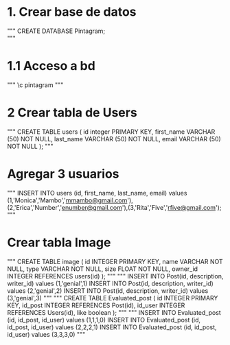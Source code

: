 # 1. Crear base de datos
"""
CREATE DATABASE Pintagram;   
"""
# 1.1 Acceso a bd
"""
\c pintagram
"""
# 2 Crear tabla de Users
"""
CREATE TABLE users (
    id integer PRIMARY KEY,
    first_name VARCHAR (50) NOT NULL,
    last_name VARCHAR (50) NOT NULL,
    email VARCHAR (50) NOT NULL
);
"""
# Agregar 3 usuarios 
"""
INSERT INTO users (id, first_name, last_name, email) values (1,'Monica','Mambo','mmambo@gmail.com'),(2,'Erica','Number','enumber@gmail.com'),(3,'Rita','Five','rfive@gmail.com');
"""
# Crear tabla Image
"""
CREATE TABLE image (
    id INTEGER PRIMARY KEY,
    name VARCHAR NOT NULL,
    type VARCHAR NOT NULL,
    size FLOAT NOT NULL,
    owner_id INTEGER REFERENCES users(id)
);
"""
"""
INSERT INTO Post(id, description, writer_id) values (1,'genial',1)
INSERT INTO Post(id, description, writer_id) values (2,'genial',2)
INSERT INTO Post(id, description, writer_id) values (3,'genial',3)
"""
"""
CREATE TABLE Evaluated_post (
    id INTEGER PRIMARY KEY,
    id_post INTEGER REFERENCES Post(id),
    id_user INTEGER REFERENCES Users(id),
    like boolean
);
"""
"""
INSERT INTO Evaluated_post (id, id_post, id_user) values (1,1,1,0)
INSERT INTO Evaluated_post (id, id_post, id_user) values (2,2,2,1)
INSERT INTO Evaluated_post (id, id_post, id_user) values (3,3,3,0)
"""

